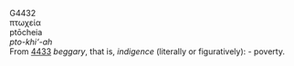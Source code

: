 G4432  
πτωχεία  
ptōcheia  
*pto-khi‘-ah*  
From [4433](g4433) *beggary*, that is, *indigence* (literally or
figuratively): - poverty.  
